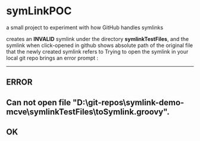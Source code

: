 # symLinkPOC
a small project to experiment with how GitHub handles symlinks

creates an **INVALID** symlink under the directory **symlinkTestFiles**, and the symlink when click-opened in github shows absolute path of the original file that the newly created symlink refers to
Trying to open the symlink in your local git repo brings an error prompt :

---------------------------
ERROR
---------------------------
Can not open file "D:\git-repos\symlink-demo-mcve\symlinkTestFiles\toSymlink.groovy".
---------------------------
OK   
---------------------------

